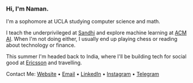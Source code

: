 ### Hi, I'm Naman.

I'm a sophomore at UCLA studying computer science and math.

I teach the underprivileged at [Sandhi](https://sandhi-the-connect.github.io/) and explore machine learning at [ACM AI](https://www.uclaacm.com/). When I'm not doing either, I usually end up playing chess or reading about technology or finance.

This summer I'm headed back to India, where I'll be building tech for social good at [Ericsson](https://www.ericsson.com/en/about-us/company-facts/ericsson-worldwide/india) and travelling. 

Contact Me: [Website](https://namanmodani.com/) • [Email](modani@ucla.edu) • [LinkedIn](https://www.linkedin.com/in/namanmodani/) • [Instagram](https://www.instagram.com/naman_modani/) • [Telegram](https://t.me/namanmodani) 
